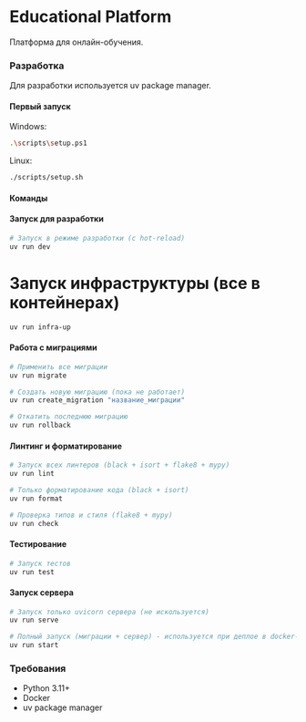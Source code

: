 # Educational Platform

Платформа для онлайн-обучения.

### Разработка
Для разработки используется uv package manager.


#### Первый запуск

Windows:
```bash
.\scripts\setup.ps1
```
Linux:
```bash
./scripts/setup.sh
```
#### Команды

#### Запуск для разработки
```bash
# Запуск в режиме разработки (с hot-reload)
uv run dev
```
# Запуск инфраструктуры (все в контейнерах)
```bash
uv run infra-up
```

#### Работа с миграциями
```bash
# Применить все миграции
uv run migrate

# Создать новую миграцию (пока не работает)
uv run create_migration "название_миграции"

# Откатить последнюю миграцию
uv run rollback
```

#### Линтинг и форматирование
```bash
# Запуск всех линтеров (black + isort + flake8 + mypy)
uv run lint

# Только форматирование кода (black + isort)
uv run format

# Проверка типов и стиля (flake8 + mypy)
uv run check
```

#### Тестирование
```bash
# Запуск тестов
uv run test
```

#### Запуск сервера
```bash
# Запуск только uvicorn сервера (не искользуется)
uv run serve

# Полный запуск (миграции + сервер) - используется при деплое в docker-entrypoint.sh
uv run start
```

### Требования
- Python 3.11+
- Docker
- uv package manager